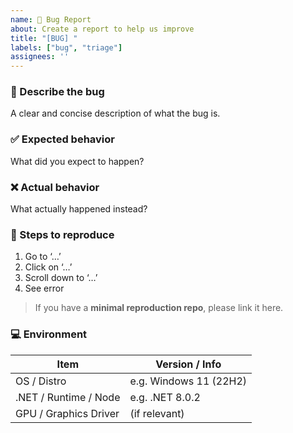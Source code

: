 ```yaml
---
name: 🐛 Bug Report
about: Create a report to help us improve
title: "[BUG] "
labels: ["bug", "triage"]
assignees: ''
---
```


### 🐛  Describe the bug
A clear and concise description of what the bug is.

### ✅  Expected behavior
What did you expect to happen?

### ❌  Actual behavior
What actually happened instead?

### 🔬  Steps to reproduce
1. Go to ‘…’
2. Click on ‘…’
3. Scroll down to ‘…’
4. See error

> If you have a **minimal reproduction repo**, please link it here.

### 💻  Environment

| Item                     | Version / Info |
|--------------------------|----------------|
| OS / Distro             | e.g. Windows 11 (22H2) |
| .NET / Runtime / Node   | e.g. .NET 8.0.2 |
| GPU / Graphics Driver   | (if relevant) |
